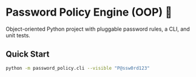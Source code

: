 # Password Policy Engine (OOP) 🔐

Object-oriented Python project with pluggable password rules, a CLI, and unit tests.

## Quick Start
```bash
python -m password_policy.cli --visible "P@ssw0rd123"

